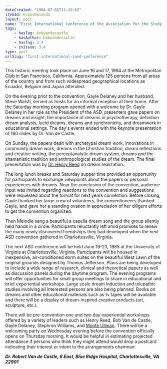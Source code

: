 ```yaml
---
dateCreated: "1984-07-01T11:32:52"
itemId: bcpov6kiasd1
layout: post
name: "First International Conference of the Association for the Study of Dreams"
tags:
    - hasTag: bobvandecastle
    - hasAuthor: bobvandecastle
    - hasTag: 3.4
    - inIssue: 3.4
type: post
urlSlug: "first-international-iasd-conference"
---
```


This historic meeting took place on June 16 and 17, 1984 at the Metropolitan Club in San Francisco, California. Approximately 125 persons from all areas of the country and from such widespread geographical locations as Ecuador, Belgium and Japan attended.

On the evening prior to the convention, Gayle Delaney and her husband, Steve Walsh, served as hosts for an informal reception at their home. After the Saturday morning program opened with a welcome by Dr. Gayle Delaney in her role as the President of the ASD, presenters gave papers on dreams and insight, the importance of dreams in psychotherapy, definition dream analysis, lucid dreams, dreams and synchronicity, and dreamwork in educational settings. The day's events ended with the keynote presentation of 160 slides by Dr. Van de Castle.

On Sunday, the papers dealt with archetypal dream work, innovations in community dream work, dreams in the Christian tradition, dream reflections and creative writing, the perceptanalytic dream system, dreams and the shamanistic tradition and anthropological studies of the dream. The final presentation was by [Dr. Henry Reed](../@henryreed) on dream realization.

The long lunch breaks and Saturday supper time provided an opportunity for participants to exchange viewpoints about the papers or personal experiences with dreams. Near the conclusion of the convention, audience input was invited regarding reactions to the convention and suggestions were requested about the format for next years convention. Before closing, Gayle thanked her large crew of volunteers, the conventioneers thanked Gayle, and gave her a standing ovation in appreciation of her diligent efforts to get the convention organized.

Then Melodie sang a beautiful a capella dream song and the group silently held hands in a circle. Participants reluctantly left amid promises to renew the many newly discovered friendships they had developed when the next ASD convention gathered in Charlottesville, Virginia.

The next ASD conference will be held June 19-23, 1985 at the University of Virginia at Charlottesville, Virginia. Participants will be housed in inexpensive, air-conditioned dorm suites on the beautiful West Lawn of the original grounds designed by Thomas Jefferson. Plans are being developed to include a wide range of research, clinical and theoretical papers as well as discussion panels during the daytime program. The evening programs will offer opportunities for small group meetings to share in educational and brief experiential workshops. Large scale dream induction and telepathic studies involving all interested persons are also being planned. Books on dreams and other educational materials such as tv tapes will be available and there will be a display of dream-inspired creative products (art, sculpture, etc.).

There will be pre-convention one and two day experiential workshops offered by a variety of leaders such as Henry Reed, Bob Van de Castle, Gayle Delaney, Stephron Williams, and [Monte Ullman](../@montagueullman). There will be a welcoming party on Wednesday evening before the convention officially opens on Thursday morning. It would be helpful in estimating projected attendance if persons who think they might attend would drop a postcard indicating their interest or intent to the arrangements chairman:

**_Dr. Robert Van de Castle, 6 East, Blue Ridge Hospital, Charlottesville, VA 22901_**
